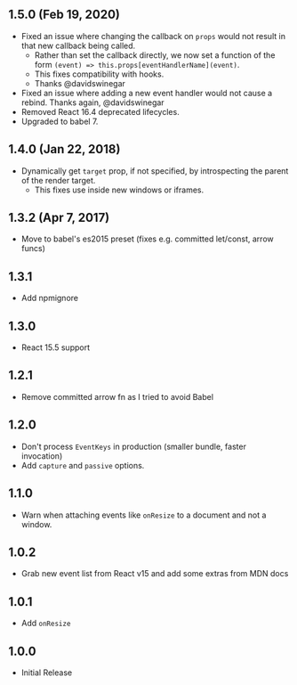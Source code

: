 ## 1.5.0 (Feb 19, 2020)

- Fixed an issue where changing the callback on `props` would not result in that new callback being called.
  - Rather than set the callback directly, we now set a function of the form `(event) => this.props[eventHandlerName](event)`.
  - This fixes compatibility with hooks.
  - Thanks @davidswinegar
- Fixed an issue where adding a new event handler would not cause a rebind. Thanks again, @davidswinegar
- Removed React 16.4 deprecated lifecycles.
- Upgraded to babel 7.

## 1.4.0 (Jan 22, 2018)

- Dynamically get `target` prop, if not specified, by introspecting the parent of the render target.
  - This fixes use inside new windows or iframes.

## 1.3.2 (Apr 7, 2017)

- Move to babel's es2015 preset (fixes e.g. committed let/const, arrow funcs)

## 1.3.1

- Add npmignore

## 1.3.0

- React 15.5 support

## 1.2.1

- Remove committed arrow fn as I tried to avoid Babel

## 1.2.0

- Don't process `EventKeys` in production (smaller bundle, faster invocation)
- Add `capture` and `passive` options.

## 1.1.0

- Warn when attaching events like `onResize` to a document and not a window.

## 1.0.2

- Grab new event list from React v15 and add some extras from MDN docs

## 1.0.1

- Add `onResize`

## 1.0.0

- Initial Release
